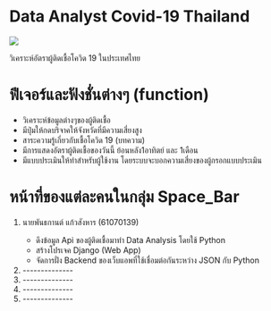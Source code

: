 # Data Analyst Covid-19 Thailand
<img src="https://www.isranews.org/images/2020/thaireform/2/COVID28026333.jpg">
<p>วิเคราะห์อัตราผู้ติดเชื้อโควิด 19 ในประเทศไทย</p>

# ฟีเจอร์และฟังชั่นต่างๆ (function)
<ul>
    <li>วิเคราะห์ข้อมูลต่างๆของผู้ติดเชื้อ</li>
    <li>มีปุ่มให้กดบริจาคให้จังหวัดที่มีความเสี่ยงสูง</li>
    <li>สาระความรู้เกี่ยวกับเชื้อโควิด 19 (บทความ)</li>
    <li>มีการแสดงอัตราผู้ติดเชื้อของวันนี้ ย้อนหลัง1อาทิตย์ และ 1เดือน</li>
    <li>มีแบบประเมินให้ทำสำหรับผู้ใช้งาน โดยระบบจะบอกความเสี่ยงของผู้กรอกแบบประเมิน</li>
</ul>

# หน้าที่ของแต่ละคนในกลุ่ม Space_Bar
<ol>
    <li>นายพันธกานต์ แก้วสังหาร (61070139)</li>
    <ul>
        <li>ดึงข้อมูล Api ของผู้ติดเชื้อมาทำ Data Analysis โดยใช้ Python</li>
        <li>สร้างโปรเจค Django (Web App)</li>
        <li>จัดการฝั่ง Backend ของเว็บแอพที่ใช้เชื่อมต่อกันระหว่าง JSON กับ Python</li>
    </ul>
    <li>--------------</li>
    <li>--------------</li>
    <li>--------------</li>
    <li>--------------</li>
</ol>